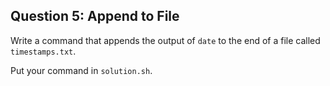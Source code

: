 ## Question 5: Append to File

Write a command that appends the output of `date` to the end of a file called `timestamps.txt`.

Put your command in `solution.sh`.
